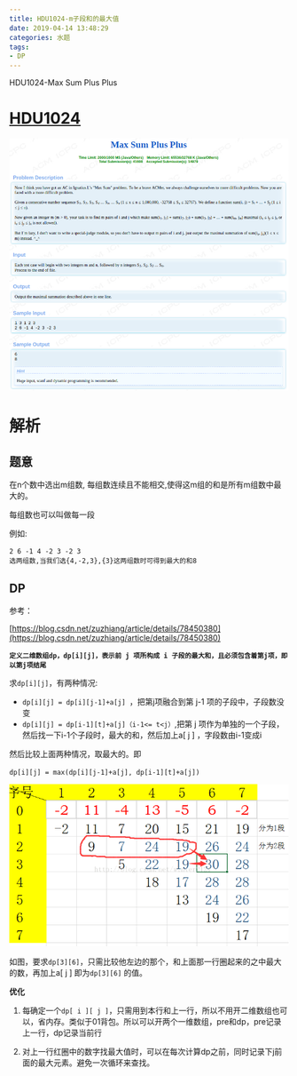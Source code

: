 ```yaml
---
title: HDU1024-m子段和的最大值
date: 2019-04-14 13:48:29
categories: 水题
tags:
- DP
---
```


HDU1024-Max Sum Plus Plus

<!-- more -->

# [HDU1024](http://acm.hdu.edu.cn/showproblem.php?pid=1024)

![](HDU1024-m子段和的最大值/timu.png)

# 解析

## 题意

在n个数中选出m组数, 每组数连续且不能相交,使得这m组的和是所有m组数中最大的。

每组数也可以叫做每一段

例如:

```
2 6 -1 4 -2 3 -2 3
选两组数,当我们选{4,-2,3},{3}这两组数时可得到最大的和8
```

## DP

参考：

[https://blog.csdn.net/zuzhiang/article/details/78450380](https://blog.csdn.net/zuzhiang/article/details/78450380)

**`定义二维数组dp，dp[i][j]，表示前 j 项所构成 i 子段的最大和，且必须包含着第j项，即以第j项结尾`**

求`dp[i][j]`，有两种情况:

- `dp[i][j] = dp[i][j-1]+a[j] `，把第j项融合到第 j-1 项的子段中，子段数没变
- `dp[i][j] = dp[i-1][t]+a[j]（i-1<= t<j）`,把第 j 项作为单独的一个子段，然后找一下i-1个子段时，最大的和，然后加上a[ j ] ，字段数由i-1变成i

然后比较上面两种情况，取最大的。即

`dp[i][j] = max(dp[i][j-1]+a[j], dp[i-1][t]+a[j])`

![HDU1024-m子段和的最大值/1.png](HDU1024-m子段和的最大值/1.png)

如图，要求`dp[3][6]`，只需比较他左边的那个，和上面那一行圈起来的之中最大的数，再加上a[ j ] 即为`dp[3][6]` 的值。

**优化**

1. 每确定一个`dp[ i ][ j ]`，只需用到本行和上一行，所以不用开二维数组也可以，省内存。类似于01背包。所以可以开两个一维数组，pre和dp，pre记录上一行，dp记录当前行

2. 对上一行红圈中的数字找最大值时，可以在每次计算dp之前，同时记录下j前面的最大元素。避免一次循环来查找。


